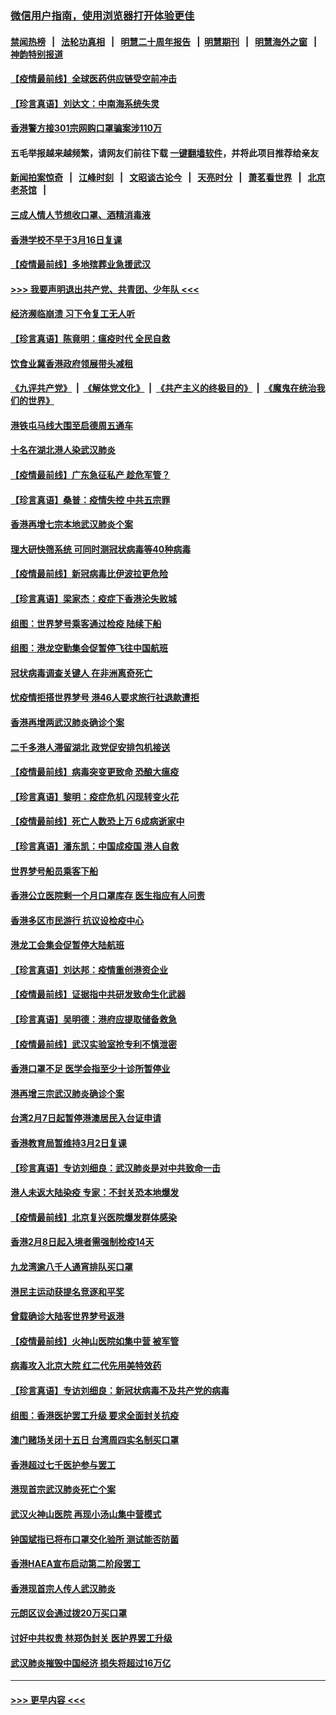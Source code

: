### [微信用户指南，使用浏览器打开体验更佳](https://github.com/gfw-breaker/banned-news1/blob/master/indexes/wechat-guide.md?t=0)
#### [禁闻热榜](热点新闻.md?t=0)  &nbsp;&nbsp;|&nbsp;&nbsp; [法轮功真相](https://github.com/gfw-breaker/truth/blob/master/README.md?t=0) &nbsp;&nbsp;|&nbsp;&nbsp; [明慧二十周年报告](https://github.com/gfw-breaker/mh-reports/blob/master/README.md?t=0) &nbsp;&nbsp;|&nbsp;&nbsp;[明慧期刊](https://github.com/gfw-breaker/mh-qikan) &nbsp;&nbsp;|&nbsp;&nbsp; [明慧海外之窗](https://github.com/gfw-breaker/mh-news/blob/master/README.md?t=0) &nbsp;&nbsp;|&nbsp;&nbsp; [神韵特别报道](https://github.com/gfw-breaker/mh-news/blob/master/shenyun.md?t=0)
#### [【疫情最前线】全球医药供应链受空前冲击](../pages/nsc415/n11869614.md?t=02160744) 
#### [【珍言真语】刘达文：中南海系统失灵](../pages/nsc415/n11869465.md?t=02160744) 
#### [香港警方接301宗网购口罩骗案涉110万](../pages/nsc415/n11867572.md?t=02160744) 
#### 五毛举报越来越频繁，请网友们前往下载 [一键翻墙软件](https://github.com/gfw-breaker/ssr-accounts)，并将此项目推荐给亲友
#### [新闻拍案惊奇](https://github.com/gfw-breaker/banned-news1/blob/master/pages/link4.md) &nbsp;&nbsp;|&nbsp;&nbsp; [江峰时刻](https://github.com/gfw-breaker/banned-news1/blob/master/pages/link4.md) &nbsp;&nbsp;|&nbsp;&nbsp; [文昭谈古论今](https://github.com/gfw-breaker/banned-news1/blob/master/pages/link4.md) &nbsp;&nbsp;|&nbsp;&nbsp; [天亮时分](https://github.com/gfw-breaker/banned-news1/blob/master/pages/link4.md) &nbsp;&nbsp;|&nbsp;&nbsp; [萧茗看世界](https://github.com/gfw-breaker/banned-news1/blob/master/pages/link4.md) &nbsp;&nbsp;|&nbsp;&nbsp; [北京老茶馆](https://github.com/gfw-breaker/banned-news1/blob/master/pages/link4.md) &nbsp;&nbsp;|&nbsp;&nbsp; 
#### [三成人情人节想收口罩、酒精消毒液](../pages/nsc415/n11867523.md?t=02160744) 
#### [香港学校不早于3月16日复课](../pages/nsc415/n11867498.md?t=02160744) 
#### [【疫情最前线】多地殡葬业急援武汉](../pages/nsc415/n11866914.md?t=02160744) 
#### [>>> 我要声明退出共产党、共青团、少年队 <<<](https://github.com/begood0513/goodnews/blob/master/quit/letter.md) 
#### [经济濒临崩溃 习下令复工无人听](../pages/nsc415/n11867269.md?t=02160744) 
#### [【珍言真语】陈竟明：瘟疫时代 全民自救](../pages/nsc415/n11866765.md?t=02160744) 
#### [饮食业冀香港政府领展带头减租](../pages/nsc415/n11864876.md?t=02160744) 
#### [《九评共产党》](https://github.com/begood0513/9ping.md/blob/master/README.md) &nbsp;|&nbsp; [《解体党文化》](../../../../jtdwh.md/blob/master/README.md)  &nbsp;|&nbsp; [《共产主义的终极目的》](../../../../gczydzjmd.md/blob/master/README.md) &nbsp;|&nbsp; [《魔鬼在统治我们的世界》](../../../../mgztzwmdsj.md/blob/master/README.md) 
#### [港铁屯马线大围至启德周五通车](../pages/nsc415/n11864842.md?t=02160744) 
#### [十名在湖北港人染武汉肺炎](../pages/nsc415/n11864807.md?t=02160744) 
#### [【疫情最前线】广东急征私产 趁危军管？](../pages/nsc415/n11864205.md?t=02160744) 
#### [【珍言真语】桑普：疫情失控 中共五宗罪](../pages/nsc415/n11864157.md?t=02160744) 
#### [香港再增七宗本地武汉肺炎个案](../pages/nsc415/n11862405.md?t=02160744) 
#### [理大研快筛系统 可同时测冠状病毒等40种病毒](../pages/nsc415/n11862376.md?t=02160744) 
#### [【疫情最前线】新冠病毒比伊波拉更危险](../pages/nsc415/n11862199.md?t=02160744) 
#### [【珍言真语】梁家杰：疫症下香港沦失败城](../pages/nsc415/n11861588.md?t=02160744) 
#### [组图：世界梦号乘客通过检疫 陆续下船](../pages/nsc415/n11858302.md?t=02160744) 
#### [组图：港龙空勤集会促暂停飞往中国航班](../pages/nsc415/n11858190.md?t=02160744) 
#### [冠状病毒调查关键人 在非洲离奇死亡](../pages/nsc415/n11859798.md?t=02160744) 
#### [忧疫情拒搭世界梦号 港46人要求旅行社退款遭拒](../pages/nsc415/n11859849.md?t=02160744) 
#### [香港再增两武汉肺炎确诊个案](../pages/nsc415/n11859833.md?t=02160744) 
#### [二千多港人滞留湖北 政党促安排包机接送](../pages/nsc415/n11859831.md?t=02160744) 
#### [【疫情最前线】病毒突变更致命 恐酿大瘟疫](../pages/nsc415/n11859604.md?t=02160744) 
#### [【珍言真语】黎明：疫症危机 闪现转变火花](../pages/nsc415/n11859199.md?t=02160744) 
#### [【疫情最前线】死亡人数恐上万 6成病逝家中](../pages/nsc415/n11856687.md?t=02160744) 
#### [【珍言真语】潘东凯：中国成疫国 港人自救](../pages/nsc415/n11856962.md?t=02160744) 
#### [世界梦号船员乘客下船](../pages/nsc415/n11856883.md?t=02160744) 
#### [香港公立医院剩一个月口罩库存 医生指应有人问责](../pages/nsc415/n11856875.md?t=02160744) 
#### [香港多区市民游行 抗议设检疫中心](../pages/nsc415/n11856866.md?t=02160744) 
#### [港龙工会集会促暂停大陆航班](../pages/nsc415/n11856840.md?t=02160744) 
#### [【珍言真语】刘达邦：疫情重创港资企业](../pages/nsc415/n11854274.md?t=02160744) 
#### [【疫情最前线】证据指中共研发致命生化武器](../pages/nsc415/n11853087.md?t=02160744) 
#### [【珍言真语】吴明德：港府应提取储备救急](../pages/nsc415/n11852734.md?t=02160744) 
#### [【疫情最前线】武汉实验室抢专利不慎泄密](../pages/nsc415/n11850310.md?t=02160744) 
#### [香港口罩不足 医学会指至少十诊所暂停业](../pages/nsc415/n11850301.md?t=02160744) 
#### [港再增三宗武汉肺炎确诊个案](../pages/nsc415/n11850328.md?t=02160744) 
#### [台湾2月7日起暂停港澳居民入台证申请](../pages/nsc415/n11850304.md?t=02160744) 
#### [香港教育局暂维持3月2日复课](../pages/nsc415/n11850260.md?t=02160744) 
#### [【珍言真语】专访刘细良：武汉肺炎是对中共致命一击](../pages/nsc415/n11849934.md?t=02160744) 
#### [港人未返大陆染疫 专家：不封关恐本地爆发](../pages/nsc415/n11848021.md?t=02160744) 
#### [【疫情最前线】北京复兴医院爆发群体感染](../pages/nsc415/n11847626.md?t=02160744) 
#### [香港2月8日起入境者需强制检疫14天](../pages/nsc415/n11847658.md?t=02160744) 
#### [九龙湾逾八千人通宵排队买口罩](../pages/nsc415/n11847647.md?t=02160744) 
#### [港民主运动获提名竞逐和平奖](../pages/nsc415/n11847633.md?t=02160744) 
#### [曾载确诊大陆客世界梦号返港](../pages/nsc415/n11847608.md?t=02160744) 
#### [【疫情最前线】火神山医院如集中营 被军管](../pages/nsc415/n11847524.md?t=02160744) 
#### [病毒攻入北京大院 红二代先用美特效药](../pages/nsc415/n11847427.md?t=02160744) 
#### [【珍言真语】专访刘细良：新冠状病毒不及共产党的病毒](../pages/nsc415/n11847164.md?t=02160744) 
#### [组图：香港医护罢工升级 要求全面封关抗疫](../pages/nsc415/n11844107.md?t=02160744) 
#### [澳门赌场关闭十五日 台湾周四实名制买口罩](../pages/nsc415/n11845083.md?t=02160744) 
#### [香港超过七千医护参与罢工](../pages/nsc415/n11845051.md?t=02160744) 
#### [港现首宗武汉肺炎死亡个案](../pages/nsc415/n11844998.md?t=02160744) 
#### [武汉火神山医院 再现小汤山集中营模式](../pages/nsc415/n11844763.md?t=02160744) 
#### [钟国斌指已将布口罩交化验所 测试能否防菌](../pages/nsc415/n11842783.md?t=02160744) 
#### [香港HAEA宣布启动第二阶段罢工](../pages/nsc415/n11842723.md?t=02160744) 
#### [香港现首宗人传人武汉肺炎](../pages/nsc415/n11842766.md?t=02160744) 
#### [元朗区议会通过拨20万买口罩](../pages/nsc415/n11842754.md?t=02160744) 
#### [讨好中共权贵 林郑伪封关 医护界罢工升级](../pages/nsc415/n11842359.md?t=02160744) 
#### [武汉肺炎摧毁中国经济 损失将超过16万亿](../pages/nsc415/n11839723.md?t=02160744) 

----
#### [ >>> 更早内容 <<< ](../indexes/nsc415-earlier.md)
